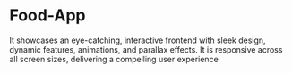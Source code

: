 # Food-App
It showcases an eye-catching, interactive frontend with sleek design, dynamic features, animations, and parallax  effects. It is responsive across all screen sizes, delivering a compelling user experience

